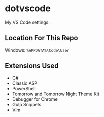 # dotvscode

My VS Code settings.

## Location For This Repo

Windows: `%APPDATA%\Code\User`

## Extensions Used

- C#
- Classic ASP
- PowerShell
- Tomorrow and Tomorrow Night Theme Kit
- Debugger for Chrome
- Gulp Snippets
- [Vim](https://github.com/VSCodeVim/Vim)
